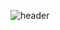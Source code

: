 ![header](https://capsule-render.vercel.app/api?type=waving&text=Code%20Installation%20Instructions&animation=fadeIn&color=gradient&fontColor=000000&customColorList=2&height=150&fontSize=50&fontAlignY=45)

